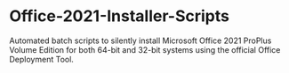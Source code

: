 # Office-2021-Installer-Scripts
Automated batch scripts to silently install Microsoft Office 2021 ProPlus Volume Edition for both 64-bit and 32-bit systems using the official Office Deployment Tool.
